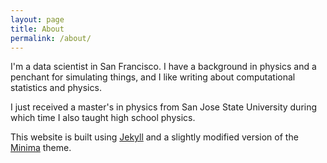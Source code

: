 ```yaml
---
layout: page
title: About
permalink: /about/
---
```


I'm a data scientist in San Francisco. I have a background in physics and a penchant for simulating things, and I like writing about computational statistics and physics.

I just received a master's in physics from San Jose State University during which time I also taught high school physics.

This website is built using [Jekyll](https://jekyllrb.com/) and a slightly modified version of the [Minima](https://github.com/jekyll/minima) theme.
